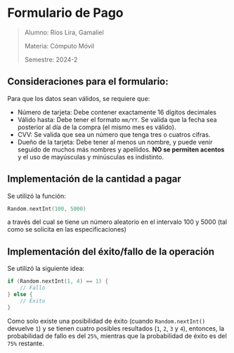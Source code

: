 # Formulario de Pago

> Alumno: Ríos Lira, Gamaliel
>
> Materia: Cómputo Móvil
>
> Semestre: 2024-2

## Consideraciones para el formulario:

Para que los datos sean válidos, se requiere que:
- Número de tarjeta: Debe contener exactamente 16 dígitos decimales
- Válido hasta: Debe tener el formato `mm/YY`. Se valida que la fecha sea posterior al día de la compra (el mismo mes es válido).
- CVV: Se valida que sea un número que tenga tres o cuatros cifras.
- Dueño de la tarjeta: Debe tener al menos un nombre, y puede venir seguido de muchos más nombres y apellidos. **NO se permiten acentos** y el uso de mayúsculas y minúsculas es indistinto.

## Implementación de la cantidad a pagar

Se utilizó la función:

```kotlin
Random.nextInt(100, 5000)
```

a través del cual se tiene un número aleatorio en el intervalo 100 y 5000 (tal como se solicita en las especificaciones)

## Implementación del éxito/fallo de la operación

Se utilizó la siguiente idea:

```kotlin
if (Random.nextInt(1, 4) == 1) {
    // Fallo
} else {
    // Éxito
}
```

Como solo existe una posibilidad de éxito (cuando `Random.nextInt()` devuelve `1`) y se tienen cuatro posibles resultados (`1`, `2`, `3` y `4`), entonces, la probabilidad de fallo es del `25%`, mientras que la probabilidad de éxito es del `75%` restante.
